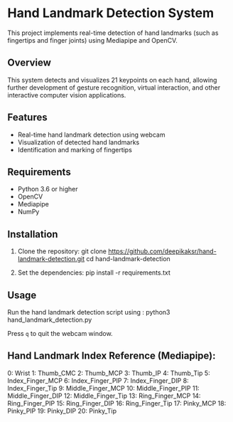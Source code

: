 
# Hand Landmark Detection System

This project implements real-time detection of hand landmarks (such as fingertips and finger joints) using Mediapipe and OpenCV.

## Overview
This system detects and visualizes 21 keypoints on each hand, allowing further development of gesture recognition, virtual interaction, and other interactive computer vision applications.

## Features
- Real-time hand landmark detection using webcam
- Visualization of detected hand landmarks
- Identification and marking of fingertips

## Requirements
- Python 3.6 or higher
- OpenCV
- Mediapipe
- NumPy

## Installation

1. Clone the repository:
git clone https://github.com/deepikaksr/hand-landmark-detection.git cd hand-landmark-detection

2. Set the dependencies:
pip install -r requirements.txt

## Usage
Run the hand landmark detection script using : python3 hand_landmark_detection.py

Press `q` to quit the webcam window.

## Hand Landmark Index Reference (Mediapipe): 

  0: Wrist
  1: Thumb_CMC
  2: Thumb_MCP
  3: Thumb_IP
  4: Thumb_Tip
  5: Index_Finger_MCP
  6: Index_Finger_PIP
  7: Index_Finger_DIP
  8: Index_Finger_Tip
  9: Middle_Finger_MCP
  10: Middle_Finger_PIP
  11: Middle_Finger_DIP
  12: Middle_Finger_Tip
  13: Ring_Finger_MCP
  14: Ring_Finger_PIP
  15: Ring_Finger_DIP
  16: Ring_Finger_Tip
  17: Pinky_MCP
  18: Pinky_PIP
  19: Pinky_DIP
  20: Pinky_Tip

